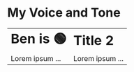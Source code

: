 # My Voice and Tone

<table border="0">
<tr>
    <td><b style="font-size:30px">Ben is 🟢</b></td>
    <td><b style="font-size:30px">Title 2</b></td>
</tr>
<tr>
    <td>Lorem ipsum ...</td>
    <td>Lorem ipsum ...</td>
 </tr>
</table>
